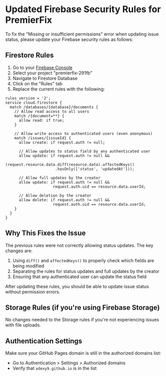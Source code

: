 # Updated Firebase Security Rules for PremierFix

To fix the "Missing or insufficient permissions" error when updating issue status, please update your Firebase security rules as follows:

## Firestore Rules

1. Go to your [Firebase Console](https://console.firebase.google.com/)
2. Select your project "premierfix-291fb"
3. Navigate to Firestore Database
4. Click on the "Rules" tab
5. Replace the current rules with the following:

```
rules_version = '2';
service cloud.firestore {
  match /databases/{database}/documents {
    // Allow read access to all users
    match /{document=**} {
      allow read: if true;
    }
    
    // Allow write access to authenticated users (even anonymous)
    match /issues/{issueId} {
      allow create: if request.auth != null;
      
      // Allow updates to status field by any authenticated user
      allow update: if request.auth != null && 
                     (request.resource.data.diff(resource.data).affectedKeys()
                      .hasOnly(['status', 'updatedAt']));
                      
      // Allow full updates by the creator
      allow update: if request.auth != null && 
                     request.auth.uid == resource.data.userId;
                     
      // Allow deletion by the creator
      allow delete: if request.auth != null && 
                     request.auth.uid == resource.data.userId;
    }
  }
}
```

## Why This Fixes the Issue

The previous rules were not correctly allowing status updates. The key changes are:

1. Using `diff()` and `affectedKeys()` to properly check which fields are being modified
2. Separating the rules for status updates and full updates by the creator
3. Ensuring that any authenticated user can update the status field

After updating these rules, you should be able to update issue status without permission errors.

## Storage Rules (if you're using Firebase Storage)

No changes needed to the Storage rules if you're not experiencing issues with file uploads.

## Authentication Settings

Make sure your GitHub Pages domain is still in the authorized domains list:
- Go to Authentication > Settings > Authorized domains
- Verify that `xdexy9.github.io` is in the list 